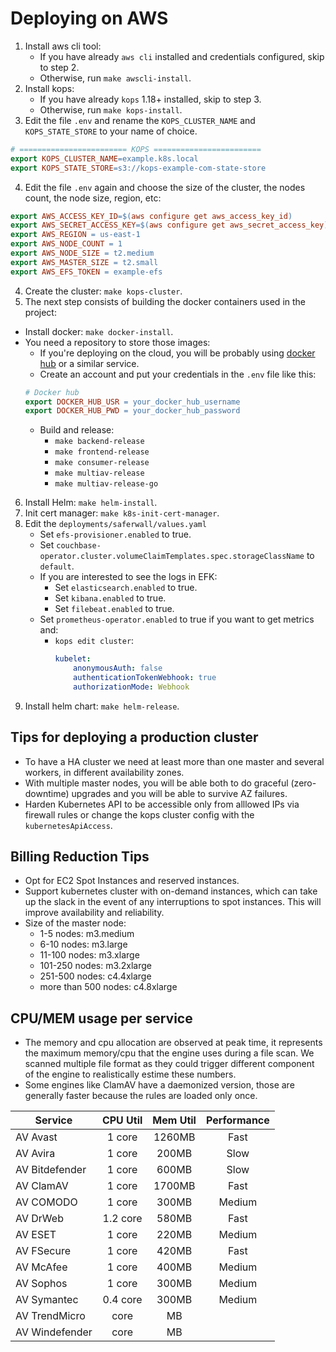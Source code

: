
# Deploying on AWS

1. Install aws cli tool:
    - If you have already `aws cli` installed and credentials configured, skip to step 2.
    - Otherwise, run `make awscli-install`.
2. Install kops:
    - If you have already `kops` 1.18+ installed, skip to step 3.
    - Otherwise, run `make kops-install`.
3. Edit the file `.env` and rename the `KOPS_CLUSTER_NAME` and `KOPS_STATE_STORE` to your name of choice.
```mk
# ======================== KOPS ========================
export KOPS_CLUSTER_NAME=example.k8s.local
export KOPS_STATE_STORE=s3://kops-example-com-state-store
```
4. Edit the file `.env` again and choose the size of the cluster, the nodes count, the node size, region, etc:
```mk
export AWS_ACCESS_KEY_ID=$(aws configure get aws_access_key_id)
export AWS_SECRET_ACCESS_KEY=$(aws configure get aws_secret_access_key)
export AWS_REGION = us-east-1
export AWS_NODE_COUNT = 1
export AWS_NODE_SIZE = t2.medium
export AWS_MASTER_SIZE = t2.small
export AWS_EFS_TOKEN = example-efs
```
4. Create the cluster: `make kops-cluster`.
5. The next step consists of building the docker containers used in the project:
 - Install docker: `make docker-install`.
 - You need a repository to store those images:
    - If you're deploying on the cloud, you will be probably using [docker hub](https://hub.docker.com/) or a similar service.
    - Create an account and put your credentials in the `.env` file like this: 
    ```mk
    # Docker hub
    export DOCKER_HUB_USR = your_docker_hub_username
    export DOCKER_HUB_PWD = your_docker_hub_password
    ```
    - Build and release: 
        - `make backend-release`
        - `make frontend-release`
        - `make consumer-release`
        - `make multiav-release`
        - `make multiav-release-go`
6. Install Helm: `make helm-install`.
7. Init cert manager: `make k8s-init-cert-manager`.
8. Edit the `deployments/saferwall/values.yaml`
    - Set `efs-provisioner.enabled` to true.
    - Set `couchbase-operator.cluster.volumeClaimTemplates.spec.storageClassName` to `default`.
    - If you are interested to see the logs in EFK:
        - Set `elasticsearch.enabled` to true.
        - Set `kibana.enabled` to true. 
        - Set `filebeat.enabled` to true.
    - Set `prometheus-operator.enabled` to true if you want to get metrics and:
        - `kops edit cluster`:
            ```yml
            kubelet:
                anonymousAuth: false
                authenticationTokenWebhook: true
                authorizationMode: Webhook
            ```
9. Install helm chart: `make helm-release`.

## Tips for deploying a production cluster

- To have a HA cluster we need at least more than one master and several workers, in different availability zones.
- With multiple master nodes, you will be able both to do graceful (zero-downtime) upgrades and you will be able to survive AZ failures.
- Harden Kubernetes API to be accessible only from alllowed IPs via firewall rules or change the kops cluster config with the `kubernetesApiAccess`.

## Billing Reduction Tips

- Opt for EC2 Spot Instances and reserved instances.
- Support kubernetes cluster with on-demand instances, which can take up the slack in the event of any interruptions to spot instances. This will improve availability and reliability.
- Size of the master node:
	- 1-5 nodes: m3.medium
	- 6-10 nodes: m3.large
	- 11-100 nodes: m3.xlarge
	- 101-250 nodes: m3.2xlarge
	- 251-500 nodes: c4.4xlarge
	- more than 500 nodes: c4.8xlarge

## CPU/MEM usage per service

- The memory and cpu allocation are observed at peak time, it represents the maximum memory/cpu that the engine uses during a file scan. We scanned multiple file format as they could trigger different component of the engine to realistically estime these numbers.
- Some engines like ClamAV have a daemonized version, those are generally faster because the rules are loaded only once.

| Service       | CPU Util | Mem Util  | Performance |
| --------------|:--------:| :--------:|:-----------:|
| AV Avast      |  1 core  |   1260MB  |     Fast    |
| AV Avira      |  1 core  |   200MB   |     Slow    |
| AV Bitdefender|  1 core  |   600MB   |     Slow    |
| AV ClamAV     |  1 core  |   1700MB  |     Fast    |
| AV COMODO     |  1 core  |   300MB   |     Medium  |
| AV DrWeb      | 1.2 core |   580MB   |     Fast    |
| AV ESET       |  1 core  |   220MB   |     Medium  |
| AV FSecure    |  1 core  |   420MB   |     Fast    |
| AV McAfee     |  1 core  |   400MB   |     Medium  |
| AV Sophos     |  1 core  |   300MB  |     Medium    |
| AV Symantec   | 0.4 core |    300MB  |     Medium  |
| AV TrendMicro |  core  |   MB  |         |
| AV Windefender|  core  |   MB  |         |
